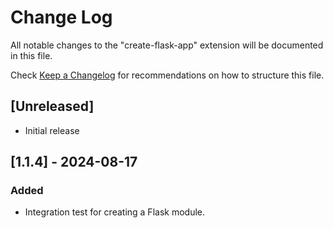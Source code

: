 # Change Log

All notable changes to the "create-flask-app" extension will be documented in this file.

Check [Keep a Changelog](http://keepachangelog.com/) for recommendations on how to structure this file.

## [Unreleased]

- Initial release

## [1.1.4] - 2024-08-17

### Added

- Integration test for creating a Flask module.